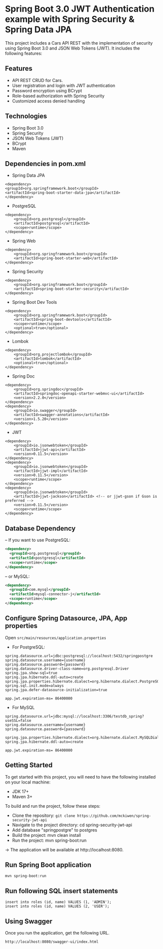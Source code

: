 # Spring Boot 3.0 JWT Authentication example with Spring Security & Spring Data JPA

This project includes a Cars API REST with the implementation of security using Spring Boot 3.0 and JSON Web Tokens (JWT). It includes the following features:

## Features
* API REST CRUD for Cars.
* User registration and login with JWT authentication
* Password encryption using BCrypt
* Role-based authorization with Spring Security
* Customized access denied handling

## Technologies
* Spring Boot 3.0
* Spring Security
* JSON Web Tokens (JWT)
* BCrypt
* Maven

## Dependencies in pom.xml

* Spring Data JPA
```
<dependency>
<groupId>org.springframework.boot</groupId>
<artifactId>spring-boot-starter-data-jpa</artifactId>
</dependency>
```

* PostgreSQL
```
<dependency>
    <groupId>org.postgresql</groupId>
    <artifactId>postgresql</artifactId>
    <scope>runtime</scope>
</dependency>
```

* Spring Web
```
<dependency>
    <groupId>org.springframework.boot</groupId>
    <artifactId>spring-boot-starter-web</artifactId>
</dependency>
```

* Spring Security 
```
<dependency>
    <groupId>org.springframework.boot</groupId>
    <artifactId>spring-boot-starter-security</artifactId>
</dependency>
```

* Spring Boot Dev Tools
```
<dependency>
    <groupId>org.springframework.boot</groupId>
    <artifactId>spring-boot-devtools</artifactId>
    <scope>runtime</scope>
    <optional>true</optional>
</dependency>
```
* Lombok 
```
<dependency>
    <groupId>org.projectlombok</groupId>
    <artifactId>lombok</artifactId>
    <optional>true</optional>
</dependency>
```
* Spring Doc
```
<dependency>
    <groupId>org.springdoc</groupId>
    <artifactId>springdoc-openapi-starter-webmvc-ui</artifactId>
    <version>2.2.0</version>
</dependency>
<dependency>
    <groupId>io.swagger</groupId>
    <artifactId>swagger-annotations</artifactId>
    <version>1.5.20</version>
</dependency>
```
* JWT
```
<dependency>
    <groupId>io.jsonwebtoken</groupId>
    <artifactId>jjwt-api</artifactId>
    <version>0.11.5</version>
</dependency>
<dependency>
    <groupId>io.jsonwebtoken</groupId>
    <artifactId>jjwt-impl</artifactId>
    <version>0.11.5</version>
    <scope>runtime</scope>
</dependency>
<dependency>
    <groupId>io.jsonwebtoken</groupId>
    <artifactId>jjwt-jackson</artifactId> <!-- or jjwt-gson if Gson is preferred -->
    <version>0.11.5</version>
    <scope>runtime</scope>
</dependency>
```

## Database Dependency
– If you want to use PostgreSQL:
```xml
<dependency>
  <groupId>org.postgresql</groupId>
  <artifactId>postgresql</artifactId>
  <scope>runtime</scope>
</dependency>
```
– or MySQL:
```xml
<dependency>
  <groupId>com.mysql</groupId>
  <artifactId>mysql-connector-j</artifactId>
  <scope>runtime</scope>
</dependency>
```
## Configure Spring Datasource, JPA, App properties
Open `src/main/resources/application.properties`
- For PostgreSQL:
```
spring.datasource.url=jdbc:postgresql://localhost:5432/springpostgre
spring.datasource.username={username}
spring.datasource.password={passowrd}
spring.datasource.driver-class-name=org.postgresql.Driver
spring.jpa.show-sql=true
spring.jpa.hibernate.ddl-auto=create
spring.jpa.properties.hibernate.dialect=org.hibernate.dialect.PostgreSQLDialect
spring.sql.init.mode=always
spring.jpa.defer-datasource-initialization=true

app.jwt.expiration-ms= 86400000
```
- For MySQL
```
spring.datasource.url=jdbc:mysql://localhost:3306/testdb_spring?useSSL=false
spring.datasource.username={username}
spring.datasource.password={passowrd}

spring.jpa.properties.hibernate.dialect=org.hibernate.dialect.MySQLDialect
spring.jpa.hibernate.ddl-auto=create

app.jwt.expiration-ms= 86400000
```

## Getting Started
To get started with this project, you will need to have the following installed on your local machine:

* JDK 17+
* Maven 3+


To build and run the project, follow these steps:

* Clone the repository: `git clone https://github.com/mckiwen/spring-security-jwt-api`
* Navigate to the project directory: cd spring-security-jwt-api
* Add database "springpostgre" to postgres
* Build the project: mvn clean install
* Run the project: mvn spring-boot:run

-> The application will be available at http://localhost:8080.

## Run Spring Boot application
```
mvn spring-boot:run
```

## Run following SQL insert statements
```
insert into roles (id, name) VALUES (1, 'ADMIN');
insert into roles (id, name) VALUES (2, 'USER');
```

## Using Swagger

Once you run the application, get the following URL.
```
http://localhost:8080/swagger-ui/index.html
```

